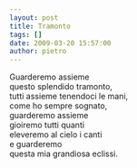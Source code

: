 ```yaml
---
layout: post
title: Tramonto
tags: []
date: 2009-03-20 15:57:00
author: pietro
---
```

Guarderemo assieme<br/>questo splendido tramonto,<br/>tutti assieme tenendoci le mani,<br/>come ho sempre sognato,<br/>guarderemo assieme<br/>gioiremo tutti quanti<br/>eleveremo al cielo i canti<br/>e guarderemo<br/>questa mia grandiosa eclissi.
